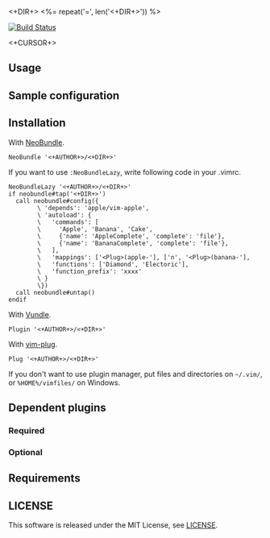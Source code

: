 <+DIR+>
<%= repeat('=', len('<+DIR+>')) %>

[![Build Status](https://travis-ci.org/<+AUTHOR+>/<+DIR+>.png)](https://travis-ci.org/<+AUTHOR+>/<+DIR+>)

<+CURSOR+>


## Usage




## Sample configuration




## Installation

With [NeoBundle](https://github.com/Shougo/neobundle.vim).

```VimL
NeoBundle '<+AUTHOR+>/<+DIR+>'
```

If you want to use ```:NeoBundleLazy```, write following code in your .vimrc.

```VimL
NeoBundleLazy '<+AUTHOR+>/<+DIR+>'
if neobundle#tap('<+DIR+>')
  call neobundle#config({
        \ 'depends': 'apple/vim-apple',
        \ 'autoload': {
        \   'commands': [
        \     'Apple', 'Banana', 'Cake',
        \     {'name': 'AppleComplete', 'complete': 'file'},
        \     {'name': 'BananaComplete', 'complete': 'file'},
        \   ],
        \   'mappings': ['<Plug>(apple-'], ['n', '<Plug>(banana-'],
        \   'functions': ['Diamond', 'Electoric'],
        \   'function_prefix': 'xxxx'
        \ }
        \})
  call neobundle#untap()
endif
```

With [Vundle](https://github.com/VundleVim/Vundle.vim).

```VimL
Plugin '<+AUTHOR+>/<+DIR+>'
```

With [vim-plug](https://github.com/junegunn/vim-plug).

```VimL
Plug '<+AUTHOR+>/<+DIR+>'
```

If you don't want to use plugin manager, put files and directories on
```~/.vim/```, or ```%HOME%/vimfiles/``` on Windows.


## Dependent plugins

### Required




### Optional




## Requirements




## LICENSE

This software is released under the MIT License, see [LICENSE](LICENSE).
